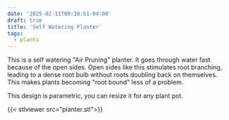 ```yaml
---
date: '2025-02-11T09:30:51-04:00'
draft: true
title: 'Self Watering Planter'
tags:
  - plants
---
```


This is a self watering "Air Pruning" planter. It goes through water
fast because of the open sides. Open sides like this stimulates root
branching, leading to a dense root bulb without roots doubling back
on themselves. This makes plants becoming "root bound" less of 
a problem.

This design is parametric, you can resize it for any plant pot.

{{< stlviewer src="planter.stl">}}
